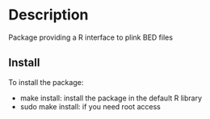 # Description

Package providing a R interface to plink BED files



## Install

To install the package:

* make install: install the package in the default R library
* sudo make install: if you need root access


